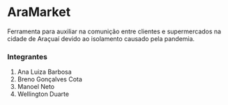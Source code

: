 # AraMarket
Ferramenta para auxiliar na comunição entre clientes e supermercados na cidade de Araçuaí devido ao isolamento causado pela pandemia.

### Integrantes
1. Ana Luiza Barbosa 
2. Breno Gonçalves Cota
3. Manoel Neto
4. Wellington Duarte
